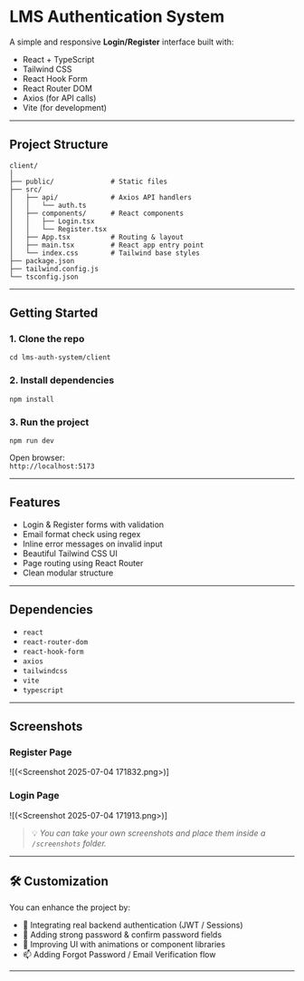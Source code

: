 # LMS Authentication System

A simple and responsive **Login/Register** interface built with:

- React + TypeScript  
- Tailwind CSS  
- React Hook Form  
- React Router DOM  
- Axios (for API calls)  
- Vite (for development)  

---

##  Project Structure

```
client/
│
├── public/              # Static files
├── src/
│   ├── api/             # Axios API handlers
│   │   └── auth.ts
│   ├── components/      # React components
│   │   ├── Login.tsx
│   │   └── Register.tsx
│   ├── App.tsx          # Routing & layout
│   ├── main.tsx         # React app entry point
│   └── index.css        # Tailwind base styles
├── package.json
├── tailwind.config.js
└── tsconfig.json
```

---

##  Getting Started

### 1. Clone the repo

```
cd lms-auth-system/client
```

### 2. Install dependencies

```
npm install
```

### 3. Run the project

```
npm run dev
```

 Open browser:  
 `http://localhost:5173`

---

##  Features

-  Login & Register forms with validation  
- Email format check using regex  
-  Inline error messages on invalid input  
-  Beautiful Tailwind CSS UI  
-  Page routing using React Router  
-  Clean modular structure  

---

##  Dependencies

- `react`  
- `react-router-dom`  
- `react-hook-form`  
- `axios`  
- `tailwindcss`  
- `vite`  
- `typescript`  

---

##  Screenshots

###  Register Page

![(<Screenshot 2025-07-04 171832.png>)]

###  Login Page

![(<Screenshot 2025-07-04 171913.png>)] 

> 💡 _You can take your own screenshots and place them inside a `/screenshots` folder._

---

## 🛠️ Customization

You can enhance the project by:

- 🔐 Integrating real backend authentication (JWT / Sessions)  
- 🔑 Adding strong password & confirm password fields  
- 🌈 Improving UI with animations or component libraries  
- 📫 Adding Forgot Password / Email Verification flow  

---
